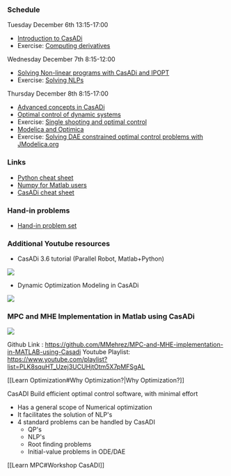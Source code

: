 
### Schedule

Tuesday December 6th 13:15-17:00

- [Introduction to CasADi](https://archive.control.lth.se/media/Education/DoctorateProgram/2011/OptimizationWithCasadi/intro_slides-1.pdf)
- Exercise: [Computing derivatives](https://archive.control.lth.se/media/Education/DoctorateProgram/2011/OptimizationWithCasadi/intro_exercises.pdf)

Wednesday December 7th 8:15-12:00

- [Solving Non-linear programs with CasADi and IPOPT](https://archive.control.lth.se/media/Education/DoctorateProgram/2011/OptimizationWithCasadi/nlp_slides.pdf)
- Exercise: [Solving NLPs](https://archive.control.lth.se/media/Education/DoctorateProgram/2011/OptimizationWithCasadi/nlp_exercises.pdf)

Thursday December 8th 8:15-17:00

- [Advanced concepts in CasADi](https://archive.control.lth.se/media/Education/DoctorateProgram/2011/OptimizationWithCasadi/advanced_concepts.pdf)
- [Optimal control of dynamic systems](https://archive.control.lth.se/media/Education/DoctorateProgram/2011/OptimizationWithCasadi/lecture4b_short_slides.pdf)
- Exercise: [Single shooting and optimal control](https://archive.control.lth.se/media/Education/DoctorateProgram/2011/OptimizationWithCasadi/mx_exercises.pdf)
- [Modelica and Optimica](https://archive.control.lth.se/media/Education/DoctorateProgram/2011/OptimizationWithCasadi/ModelicaAndOptimicainCasadiCourse.pdf)
- Exercise: [Solving DAE constrained optimal control problems with JModelica.org](https://archive.control.lth.se/media/Education/DoctorateProgram/2011/OptimizationWithCasadi/Optimization_CasADi.pdf)

### Links

- [Python cheat sheet](http://www.cogsci.rpi.edu/~destem/gamedev/python.pdf)
- [Numpy for Matlab users](http://www.scipy.org/NumPy_for_Matlab_Users)
- [CasADi cheat sheet](http://casadi.sourceforge.net/cheatsheets/python.pdf)

### Hand-in problems

- [Hand-in problem set](https://archive.control.lth.se/media/Education/DoctorateProgram/2011/OptimizationWithCasadi/handin_casadi.pdf)


### Additional Youtube resources


- CasADi 3.6 tutorial (Parallel Robot, Matlab+Python)

![](https://www.youtube.com/watch?v=5Fpi_C0w2lg&t=6s)


- Dynamic Optimization Modeling in CasADi

 ![](https://www.youtube.com/watch?v=DvicSVRhVxQ)

### MPC and MHE Implementation in Matlab using CasADi

![](https://www.youtube.com/watch?v=RrnkPrcpyEA)

Github Link : https://github.com/MMehrez/MPC-and-MHE-implementation-in-MATLAB-using-Casadi
Youtube Playlist: https://www.youtube.com/playlist?list=PLK8squHT_Uzej3UCUHjtOtm5X7pMFSgAL

[[Learn Optimization#Why Optimization?|Why Optimization?]]

CasADI
Build efficient optimal control software, with minimal effort

- Has a general scope of Numerical optimization
- It facilitates the solution of NLP's
- 4 standard problems can be handled by CasADI
	- QP's
	- NLP's
	- Root finding problems
	- Initial-value problems in ODE/DAE

[[Learn MPC#Workshop CasADI]]
